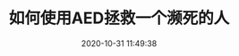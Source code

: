 ---
title: 如何使用AED拯救一个濒死的人
date: 2020-10-31 11:49:38
comments: true
auto_excerpt: true
toc: true
tags: 
categories: 
---
